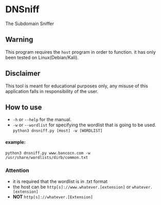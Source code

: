 # DNSniff
The Subdomain Sniffer

## Warning
This program requires the ``host`` program in order to function. it has only been tested on Linux(Debian/Kali).

## Disclaimer
This tool is meant for educational purposes only, any misuse of this application falls in responsibility of the user.

## How to use
+ ``-h`` or ``--help`` for the manual.
+ ``-w`` or ``--wordlist`` for specifying the wordlist that is going to be used.
``python3 dnsniff.py [Host] -w [WORDLIST]``
#### example:
``python3 dnsniff.py www.bancocn.com -w /usr/share/wordlists/dirb/common.txt``
### Attention
+ it is required that the wordlist is in .txt format
+ the host can be ``http[s]://www.whatever.[extension]`` or ``whatever.[extension]``
+ **NOT** ``http[s]://whatever.[Extension]``
